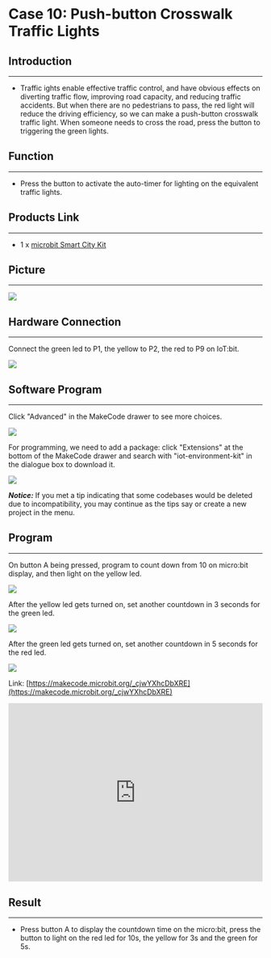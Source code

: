 # Case 10: Push-button Crosswalk Traffic Lights


##  Introduction 
---

- Traffic ights enable effective traffic control, and have obvious effects on diverting traffic flow, improving road capacity, and reducing traffic accidents. But when there are no pedestrians to pass, the red light will reduce the driving efficiency, so we can make a push-button crosswalk traffic light. When someone needs to cross the road, press the button to triggering the green lights. 


##  Function 
---
- Press the button to activate the auto-timer for lighting on the equivalent traffic lights. 

## Products Link
---
- 1 x [microbit Smart City Kit]()

## Picture
---
![](./images/microbit-Smart-City-Kit-case-01-02.png)

## Hardware Connection
---

Connect the green led to P1, the yellow to P2, the red to P9 on IoT:bit. 

![](./images/microbit-Smart-City-Kit-case-04-03.png)

## Software Program

---

Click "Advanced" in the MakeCode drawer to see more choices. 

![](./images/microbit-Smart-City-Kit-case-01-04.png)

For programming, we need to add a package: click "Extensions" at the bottom of the MakeCode drawer and search with "iot-environment-kit" in the dialogue box to download it. 

![](./images/microbit-Smart-City-Kit-case-01-05.png)



***Notice:*** If you met a tip indicating that some codebases would be deleted due to incompatibility, you may continue as the tips say or create a new project in the menu. 

## Program

---

On button A being pressed, program to count down from 10 on micro:bit display, and then light on the yellow led. 

![](./images/microbit-Smart-City-Kit-case-10-07.png)

After the yellow led gets turned on, set another countdown in 3 seconds for the green led. 

![](./images/microbit-Smart-City-Kit-case-10-08.png)

After the green led gets turned on, set another countdown in 5 seconds for the red led. 


![](./images/microbit-Smart-City-Kit-case-10-09.png)

Link: [https://makecode.microbit.org/_cjwYXhcDbXRE](https://makecode.microbit.org/_cjwYXhcDbXRE)

<div style="position:relative;height:0;padding-bottom:70%;overflow:hidden;">
<iframe style="position:absolute;top:0;left:0;width:100%;height:100%;" src="https://makecode.microbit.org/#pub:https://makecode.microbit.org/_cjwYXhcDbXRE" frameborder="0" sandbox="allow-popups allow-forms allow-scripts allow-same-origin">
</iframe>
</div>  


## Result
---
- Press button A to display the countdown time on the micro:bit, press the button to light on the red led for 10s, the yellow for 3s and the green for 5s. 



